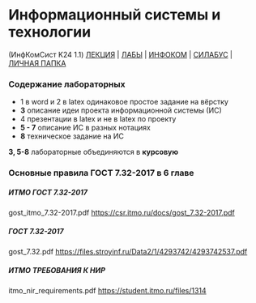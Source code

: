 # Информационный системы и технологии 
(ИнфКомСист K24 1.1) [ЛЕКЦИЯ](https://itmo.zoom.us/j/89430330411?pwd=lsbvkDn2fi9EuXu2jw2L0fpllCy9Ep.1) | [ЛАБЫ](https://meet.google.com/iwm-mbja-twe) | [ИНФОКОМ](https://drive.google.com/drive/folders/1IgHCLRDcBuOmDijA1w1eo0yL-8OX4ysD) | [СИЛАБУС](https://docs.google.com/document/d/1YcrUiQ4ACt2EoFK1bS6X9Q-XtXLunuJ7/edit) | [ЛИЧНАЯ ПАПКА](https://drive.google.com/drive/folders/1En0WYpaq_MLkmdeM16BILBL5z4i9KDlr)

### Содержание лабораторных
- 1 в word и 2 в latex одинаковое простое задание на вёрстку
- **3** описание идеи проекта информационной системы (ИС)
- 4 презентации в latex и не в latex по проекту
- **5 - 7** описание ИС в разных нотациях
- **8** техническое задание на ИС

**3, 5-8** лабораторные объединяются в **курсовую**


### Основные правила ГОСТ 7.32-2017 в 6 главе

##### ИТМО ГОСТ 7.32-2017

gost_itmo_7.32-2017.pdf
https://csr.itmo.ru/docs/gost_7.32-2017.pdf

##### ГОСТ 7.32-2017

gost_7.32.pdf
https://files.stroyinf.ru/Data2/1/4293742/4293742537.pdf

##### ИТМО ТРЕБОВАНИЯ К НИР

itmo_nir_requirements.pdf
https://student.itmo.ru/files/1314